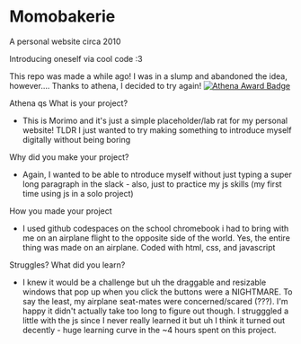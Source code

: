 # Momobakerie
A personal website circa 2010

Introducing oneself via cool code :3


This repo was made a while ago! I was in a slump and abandoned the idea, however....
Thanks to athena, I decided to try again!
[![Athena Award Badge](https://img.shields.io/endpoint?url=https%3A%2F%2Faward.athena.hackclub.com%2Fapi%2Fbadge)](https://award.athena.hackclub.com?utm_source=readme)

Athena qs
What is your project?
- This is Morimo and it's just a simple placeholder/lab rat for my personal website! TLDR I just wanted to try making something to introduce myself digitally without being boring

Why did you make your project?
- Again, I wanted to be able to ntroduce myself without just typing a super long paragraph in the slack - also, just to practice my js skills (my first time using js in a solo project)

How you made your project
- I used github codespaces on the school chromebook i had to bring with me on an airplane flight to the opposite side of the world. Yes, the entire thing was made on an airplane. Coded with html, css, and javascript

Struggles? What did you learn?
- I knew it would be a challenge but uh the draggable and resizable windows that pop up when you click the buttons were a NIGHTMARE. To say the least, my airplane seat-mates were concerned/scared (???). I'm happy it didn't actually take too long to figure out though. 
I strugggled a little with the js since I never really learned it but uh I think it turned out decently - huge learning curve in the ~4 hours spent on this project.